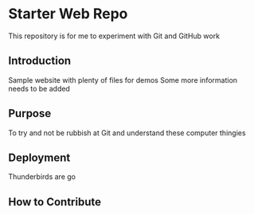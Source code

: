 # Starter Web Repo

This repository is for me to experiment with Git and GitHub work

## Introduction

Sample website with plenty of files for demos
Some more information needs to be added 

## Purpose 

To try and not be rubbish at Git and understand these computer thingies 

## Deployment 

Thunderbirds are go 

## How to Contribute